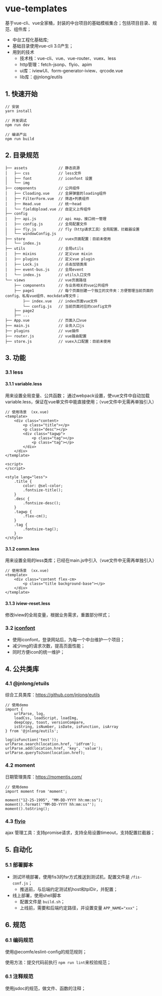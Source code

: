 # vue-templates
基于vue-cli、vue全家桶，封装的中台项目的基础模板集合；包括项目目录、规范、组件库；

* 中台工程化基础库;
* 基础目录使用vue-cli 3.0产生；
* 用到的技术
    * 技术栈：vue-cli、vue、vue-router、vuex、less
    * http管理：fetch-jsonp、flyio、apim
    * ui库：iviewUI、form-generator-iview、qrcode.vue
    * lib库：@jnlong/eutils

## 1. 快速开始
```
// 安装
yarn install

// 开发调试
npm run dev

// 编译产出
npm run build
```

## 2. 目录规范
```
├── assets              // 静态资源
│   ├── css             // less文件
│   ├── font            // iconfont 设置
│   └── img
├── components          // 公共组件
│   ├── Cloading.vue    // 全屏弹窗的loading组件
│   ├── FilterForm.vue  // 筛选+列表组件
│   ├── Head.vue        // 统一head
│   └── fieldUpload.vue // 自定义上传组件
├── config              
│   ├── api.js          // api map，接口统一管理
│   ├── config.js       // 全局配置文件
│   ├── fly.js          // fly（http请求工具）全局配置、拦截器设置
│   └── windowConfig.js
├── store               // vuex页面配置：目前未使用
│   └── index.js
├── utils               // 全局utils
│   ├── mixins          // 定义vue mixin
│   ├── plugins         // 定义vue plugin
│   ├── Lock.js         // 点击加锁类库
│   ├── event-bus.js    // 全局event
│   └── index.js        // utils入口文件
└── views               // vue页面路径
    ├── components      // 与业务相关的vue公共组件
    ├── page1           // 每个页面创建一个独立的文件夹：方便管理当前页面的config、私有vue组件、mockdata等文件；
        ├── index.vue   // index页面vue文件
        └── config.js   // 当前页面对应的config文件
    ├── page2
    ├── ...
├── App.vue             // 页面入口vue
├── main.js             // 业务入口js
├── plugins             // vue插件
├── router.js           // vue路由配置
├── store.js            // vuex入口配置：目前未使用
```

## 3. 功能

### 3.1 less
#### 3.1.1 variable.less
用来设置全局变量、公共函数；
通过webpack设置，使vue文件中自动加载variable.less，保证在vue单文件中能直接使用；（vue文件中无需再单独引入）

```
// 使用场景  (xx.vue)
<template>
    <div class="content>
        <p class="title"></p>
        <p class="desc"></p>
        <div class="tagwp">
            <p class="tag"></p>
            <p class="tag"></p>
        </div>
    </div>
</template>

<script>
</script>

<style lang="less">
    .title {
        color: @sel-color;
        .fontsize-title();
    }
    .desc {
        .fontsize-desc();
    }
    .tagwp {
        .flex-cm();
    }
    .tag {
        .fontsize-tag();
    }
</style>
```

#### 3.1.2 comm.less
用来设置全局的less类库；已经在main.js中引入（vue文件中无需再单独引入）

```
// 使用场景  (xx.vue)
<template>
    <div class="content flex-cm>
        <p class="title background-base"></p>
    </div>
</template>
```

#### 3.1.3 iview-reset.less
修改iview的全局变量，根据业务需求，重置部分样式；

### 3.2 [iconfont](https://www.iconfont.cn/)
* 使用iconfont，登录网站后，为每一个中台维护一个项目；
* 减少img的请求次数，提高页面性能；
* 同时方便icon的统一维护；

## 4. 公共类库

### 4.1 @jnlong/etuils
综合工具类库：https://github.com/jnlong/eutils

```
// 使用demo
import {
    urlParse, log,
    loadCss, loadScript, loadImg,
    deepCopy, toast, versionCompare,
    isString, isNumber, isDate, isFunction, isArray
} from '@jnlong/eutils';

log(isFunction('test'));
urlParse.search(location.href, 'idfrom');
urlParse.add(location.href, 'key', 'value');
urlParse.queryToJson(location.href);
```

### 4.2 moment
日期管理类库：https://momentjs.com/

```
// 使用demo
import moment from 'moment';

moment("12-25-1995", "MM-DD-YYYY hh:mm:ss");
moment().format('"MM-DD-YYYY hh:mm:ss"');
moment().toString();
```

### 4.3 [flyio](https://wendux.github.io/dist/#/doc/flyio/readme)
ajax 管理工具：支持promise请求，支持全局设置timeout，支持配置拦截器；

## 5. 自动化

### 5.1 部署脚本
* 测试环境部署，使用fis3的fsr方式推送到测试机，配置文件是 ` /fis-conf.js `；
    * 推送前，与后端约定测试机host和tplDir，并配置；
* 线上部署，使用shell脚本
    * 配置文件是 ` build.sh `；
    * 上线前，需要和后端约定路径，并设置变量 ` APP_NAME="xxx" `；

## 6. 规范
### 6.1 编码规范
使用@ecomfe/eslint-config的规范规则；

使用方法：提交代码前执行 `npm run lint`来校验规范；

### 6.1 注释规范
使用jsdoc的规范，做文件、函数的注释；
